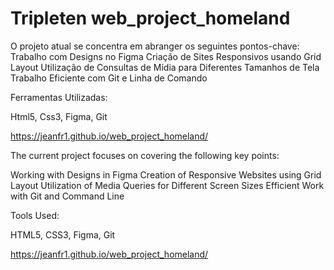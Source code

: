 # Tripleten web_project_homeland

O projeto atual se concentra em abranger os seguintes pontos-chave:
Trabalho com Designs no Figma
Criação de Sites Responsivos usando Grid Layout
Utilização de Consultas de Mídia para Diferentes Tamanhos de Tela
Trabalho Eficiente com Git e Linha de Comando

Ferramentas Utilizadas:

Html5, Css3, Figma, Git

https://jeanfr1.github.io/web_project_homeland/

The current project focuses on covering the following key points:

Working with Designs in Figma
Creation of Responsive Websites using Grid Layout
Utilization of Media Queries for Different Screen Sizes
Efficient Work with Git and Command Line

Tools Used:

HTML5, CSS3, Figma, Git

https://jeanfr1.github.io/web_project_homeland/
